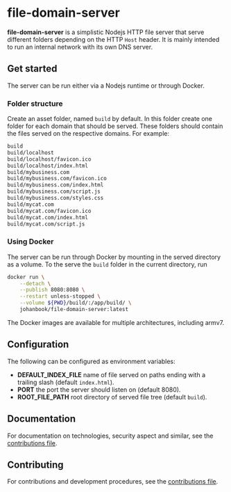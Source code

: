 # file-domain-server

**file-domain-server** is a simplistic Nodejs HTTP file server that serve
different folders depending on the HTTP `Host` header. It is mainly intended to
run an internal network with its own DNS server.

## Get started

The server can be run either via a Nodejs runtime or through Docker.

### Folder structure

Create an asset folder, named `build` by default. In this folder create one
folder for each domain that should be served. These folders should contain the
files served on the respective domains. For example:

```sh
build
build/localhost
build/localhost/favicon.ico
build/localhost/index.html
build/mybusiness.com
build/mybusiness.com/favicon.ico
build/mybusiness.com/index.html
build/mybusiness.com/script.js
build/mybusiness.com/styles.css
build/mycat.com
build/mycat.com/favicon.ico
build/mycat.com/index.html
build/mycat.com/script.js
```

### Using Docker

The server can be run through Docker by mounting in the served directory as a
volume. To the serve the `build` folder in the current directory, run

```sh
docker run \
	--detach \
	--publish 8080:8080 \
	--restart unless-stopped \
	--volume ${PWD}/build/:/app/build/ \
	johanbook/file-domain-server:latest
```

The Docker images are available for multiple architectures, including armv7.

## Configuration

The following can be configured as environment variables:

- **DEFAULT_INDEX_FILE** name of file served on paths ending with a trailing
  slash (default `index.html`).
- **PORT** the port the server should listen on (default 8080).
- **ROOT_FILE_PATH** root directory of served file tree (default `build`).

## Documentation

For documentation on technologies, security aspect and similar, see the
[contributions file](./CONTRIBUTING.md).

## Contributing

For contributions and development procedures, see the
[contributions file](./CONTRIBUTING.md).
